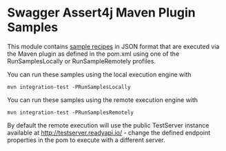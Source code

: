 # Swagger Assert4j Maven Plugin Samples

This module contains [sample recipes](src/test/resources/recipes) in JSON format that are 
executed via the Maven plugin as defined in the pom.xml using one of the RunSamplesLocally or 
 RunSampleRemotely profiles. 

You can run these samples using the local execution engine with

```
mvn integration-test -PRunSamplesLocally
```

You can run these samples using the remote execution engine with

```
mvn integration-test -PRunSamplesRemotely
```

By default the remote execution will use the public TestServer instance available at 
http://testserver.readyapi.io/ - change the defined endpoint properties in the pom to execute 
with a different server.


